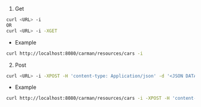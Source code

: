 
1) Get
``` sh
curl <URL> -i
OR
curl <URL> -i -XGET
```

- Example
``` sh
curl http://localhost:8080/carman/resources/cars -i 
```

2) Post
``` sh
curl <URL> -i -XPOST -H 'content-type: Application/json' -d '<JSON DATA>'
```

- Example
``` sh
curl http://localhost:8080/carman/resources/cars -i -XPOST -H 'content-type: Application/json' -d '{"engineType":"PETROL"}'
```